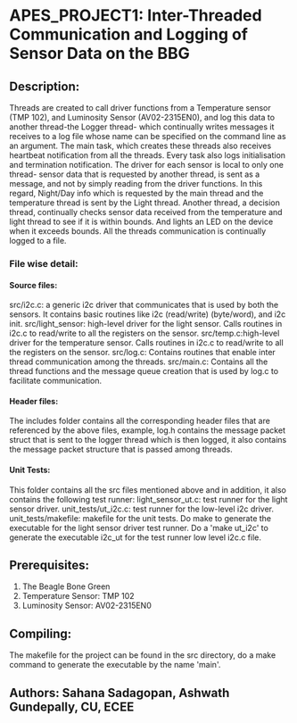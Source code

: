 # APES_PROJECT1: Inter-Threaded Communication and Logging of Sensor Data on the BBG 
## Description:
Threads are created to call driver functions from a Temperature sensor (TMP 102), and Luminosity Sensor (AV02-2315EN0), and
log this data to another thread-the Logger thread- which continually writes messages it receives to a log file whose name can 
be specified on the command line as an argument. The main task, which creates these threads also receives heartbeat
notification from all the threads. Every task also logs initialisation and termination notification.
The driver for each sensor is local to only one thread- sensor data that is requested by another thread, is sent 
as a message, and not by simply reading from the driver functions. In this regard, Night/Day info which is requested 
by the main thread and the temperature thread is sent by the Light thread. 
Another thread, a decision thread, continually checks sensor data received from the temperature and light thread to see if it
is within bounds. And lights an LED on the device when it exceeds bounds.
All the threads communication is continually logged to a file.
### File wise detail:
#### Source files:
src/i2c.c: a generic i2c driver that communicates that is used by both the sensors. It contains basic routines like 
i2c (read/write) (byte/word), and i2c init.
src/light_sensor: high-level driver for the light sensor. Calls routines in i2c.c to read/write to all the registers on the
sensor.
src/temp.c:high-level driver for the temperature sensor. Calls routines in i2c.c to read/write to all the registers on the
sensor.
src/log.c: Contains routines that enable inter thread communication among the threads.
src/main.c: Contains all the thread functions and the message queue creation that is used by log.c to facilitate communication.
#### Header files:
The includes folder contains all the corresponding header files that are referenced by the above files, example, log.h
contains the message packet struct that is sent to the logger thread which is then logged, it also contains the message
packet structure that is passed among threads.

#### Unit Tests:
This folder contains all the src files mentioned above and in addition, it also contains the following test runner:
light_sensor_ut.c: test runner for the light sensor driver.
unit_tests/ut_i2c.c: test runner for the low-level i2c driver.
unit_tests/makefile: makefile for the unit tests. Do make to generate the executable for the light sensor driver test runner.
Do a 'make ut_i2c' to generate the executable i2c_ut for the test runner low level i2c.c file.

## Prerequisites:
1. The Beagle Bone Green
2. Temperature Sensor: TMP 102
3. Luminosity Sensor: AV02-2315EN0

## Compiling:
The makefile for the project can be found in the src directory, do a make command to generate the executable by the name
'main'.

## Authors: Sahana Sadagopan, Ashwath Gundepally, CU, ECEE
